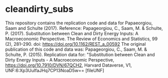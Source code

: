 # cleandirty_subs
This repository contains the replication code and data for Papaeorgiou, Saam and Schulte (2017). 
Reference: Papageorgiou, C., Saam, M. & Schulte, P. (2017). Substitution between Clean and Dirty Energy Inputs: A Macroeconomic Perspective. The Review of Economics and Statistics, 99 (2), 281–290. doi: https://doi.org/10.1162/REST_a_00592
The original publication of this code and data was: 
Papageorgiou, C., Saam, M. & Schulte, P. (2015). Replication data for: "Substitution between Clean and Dirty Energy Inputs - A Macroeconomic Perspective, https://doi.org/10.7910/DVN/67QCH2, Harvard Dataverse, V1, UNF:6:Xp3UuIfaJHq7CP13NoaD5w== [fileUNF] 
